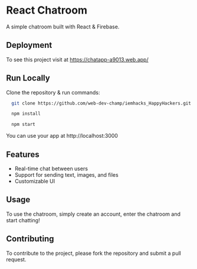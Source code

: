 
# React Chatroom

A simple chatroom built with React & Firebase.




## Deployment

To see this project visit at https://chatapp-a9013.web.app/


## Run Locally

 Clone the repository & run commands:
```bash
  git clone https://github.com/web-dev-champ/iemhacks_HappyHackers.git

  npm install

  npm start
```

You can use your app at http://localhost:3000 




## Features

* Real-time chat between users
* Support for sending text, images, and files
* Customizable UI





## Usage

To use the chatroom, simply create an account, enter the chatroom and start chatting!


## Contributing

To contribute to the project, please fork the repository and submit a pull request.
